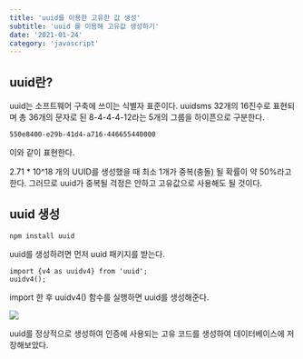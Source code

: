 ```yaml
---
title: 'uuid를 이용한 고유한 값 생성'
subtitle: 'uuid 를 이용해 고유값 생성하기'
date: '2021-01-24'
category: 'javascript'
---
```


## uuid란?

uuid는 소프트웨어 구축에 쓰이는 식별자 표준이다.
uuidsms 32개의 16진수로 표현되며 총 36개의 문자로 된 8-4-4-4-12라는 5개의 그룹을 하이픈으로 구분한다.

```
550e8400-e29b-41d4-a716-446655440000
```

이와 같이 표현한다.

2.71 \* 10^18 개의 UUID를 생성했을 때 최소 1개가 중복(충돌) 될 확률이 약 50%라고 한다.
그러므로 uuid가 중복될 걱정은 안하고 고유값으로 사용해도 될 것이다.

## uuid 생성

```
npm install uuid
```

uuid를 생성하려면 먼저 uuid 패키지를 받는다.

```
import {v4 as uuidv4} from 'uuid';
uuidv4();
```

import 한 후 uuidv4() 함수를 실행하면 uuid를 생성해준다.

![](https://images.velog.io/images/hojin9622/post/2d868b37-6e89-4790-80c9-2c5d98d6740b/Screen%20Shot%202021-01-24%20at%201.05.32%20AM.png)

uuid를 정상적으로 생성하여 인증에 사용되는 고유 코드를 생성하여 데이터베이스에 저장해보았다.
